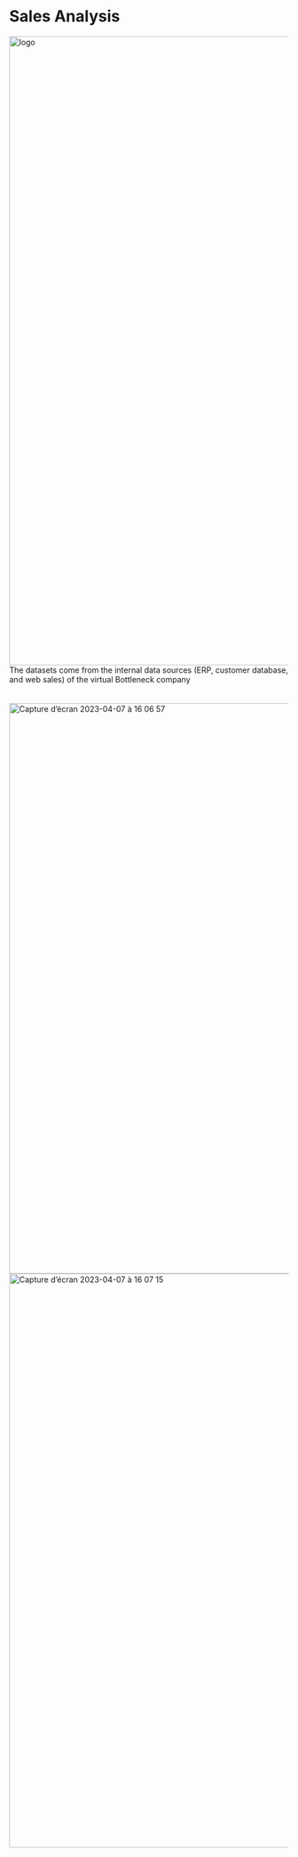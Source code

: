 # Sales Analysis 
<img width="1131" alt="logo" src="https://user-images.githubusercontent.com/67431758/229382755-436acc84-6465-45dc-8f2a-4c6dca36a5e2.png">
The datasets come from the internal data sources (ERP, customer database, and web sales) of the virtual Bottleneck company 
<br>
<br>
<br>
<img width="1026" alt="Capture d’écran 2023-04-07 à 16 06 57" src="https://user-images.githubusercontent.com/67431758/230622602-79693089-ccf6-4153-b5a2-fc073072e26d.png">
<img width="1032" alt="Capture d’écran 2023-04-07 à 16 07 15" src="https://user-images.githubusercontent.com/67431758/230622621-6891f909-afb1-4669-9795-e247c942f5be.png">
